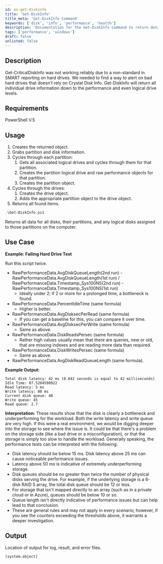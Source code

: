 ```yaml
---
id: ps-get-diskinfo
title: 'Get-DiskInfo'
title_meta: 'Get-DiskInfo Command'
keywords: ['disk', 'info', 'performance', 'health']
description: 'Documentation for the Get-DiskInfo command to return detailed information about all individual drives, including performance and logical drive levels.'
tags: ['performance', 'windows']
draft: false
unlisted: false
---
```


## Description
Get-CriticalDiskInfo was not working reliably due to a non-standard in SMART reporting on hard drives. We needed to find a way to alert on bad hard drives that doesn't rely on Crystal Disk Info. Get-DiskInfo will return all individual drive information down to the performance and even logical drive levels.

## Requirements
PowerShell V.5

## Usage
1. Creates the returned object.
2. Grabs partition and disk information.
3. Cycles through each partition:
    1. Gets all associated logical drives and cycles through them for that partition.
    2. Creates the partition logical drive and raw performance objects for that partition.
    3. Creates the partition object.
4. Cycles through the drives:
    1. Creates the drive object.
    2. Adds the appropriate partition object to the drive object.
5. Returns all found items.

```powershell
.\Get-DiskInfo.ps1
```
Returns all data for all disks, their partitions, and any logical disks assigned to those partitions on the computer.

## Use Case

**Example: Failing Hard Drive Test**

Run this script twice.
- RawPerformanceData.AvgDiskQueueLength(2nd run) - RawPerformanceData.AvgDiskQueueLength(1st run) / RawPerformanceData.Timestamp_Sys100NS(2nd run) - RawPerformanceData.Timestamp_Sys100NS(1st run)
    - Ideally under 2; if 2 or more for a prolonged time, a bottleneck is found.
- RawPerformanceData.PercentIdleTime (same formula)
    - Higher is better.
- RawPerformanceData.AvgDisksecPerRead (same formula)
    - If you can get a baseline for this, you can compare it over time.
- RawPerformanceData.AvgDisksecPerWrite (same formula)
    - Same as above.
- RawPerformanceData.DiskReadsPersec (same formula)
    - Rather high values usually mean that there are queries, new or old, that are missing indexes and are reading more data than required.
- RawPerformanceData.DiskWritesPersec (same formula)
    - Same as above.
- RawPerformanceData.AvgDiskReadQueueLength (same formula).

**Example Output:**
```
Total disk latency: 42 ms (0.042 seconds is equal to 42 milliseconds)
Idle Time: 87.5204598922
Read latency: 5 ms
Write latency: 80 ms
Current disk queue: 48
Write queue: 45
Read queue: 2.7
```

**Interpretation:**
These results show that the disk is clearly a bottleneck and underperforming for the workload. Both the write latency and write queue are very high. If this were a real environment, we would be digging deeper into the storage to see where the issue is. It could be that there's a problem on the storage side (like a bad drive or a misconfiguration), or that the storage is simply too slow to handle the workload. Generally speaking, the performance tests can be interpreted with the following:

- Disk latency should be below 15 ms. Disk latency above 25 ms can cause noticeable performance issues.
- Latency above 50 ms is indicative of extremely underperforming storage.
- Disk queues should be no greater than twice the number of physical disks serving the drive. For example, if the underlying storage is a 6-disk RAID 5 array, the total disk queue should be 12 or less.
- For storage that isn't mapped directly to an array (such as in a private cloud or in Azure), queues should be below 10 or so.
- Queue length isn't directly indicative of performance issues but can help lead to that conclusion.
- These are general rules and may not apply in every scenario; however, if you see the counters exceeding the thresholds above, it warrants a deeper investigation.

## Output
Location of output for log, result, and error files.

```
[system.object]
```
